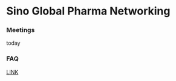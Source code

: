 # Sino Global Pharma Networking

### Meetings
today

### FAQ


[LINK](Prevalence_of_rare_diseases_by_alphabetical_list.pdf)
